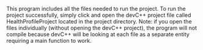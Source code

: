 This program includes all the files needed to run the project. To run the project successfully, simply click and open the devC++ project file called HealthProfileProject located in the project directory. Note: if you open the files individually (without opening the devC++ project), the program will not compile because devC++ will be looking at each file as a separate entity requiring a main function to work.